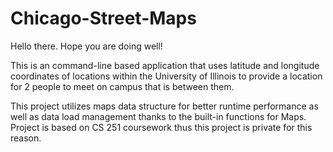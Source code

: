 # Chicago-Street-Maps

Hello there. Hope you are doing well!

This is an command-line based application that uses latitude and longitude coordinates of locations within the University of Illinois
to provide a location for 2 people to meet on campus that is between them.

This project utilizes maps data structure for better runtime performance as well as data load management thanks to the built-in functions for Maps.
Project is based on CS 251 coursework thus this project is private for this reason.
